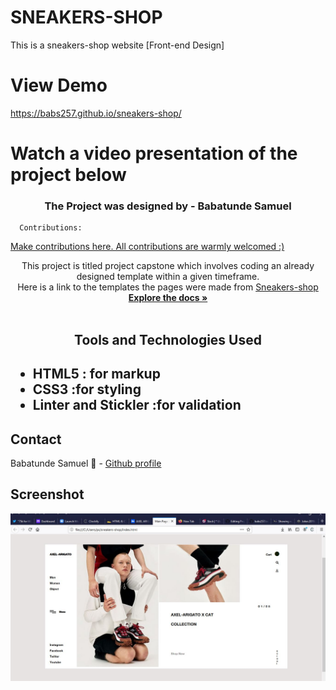 # SNEAKERS-SHOP
This is a sneakers-shop website [Front-end Design]

# View Demo
 https://babs257.github.io/sneakers-shop/

# Watch a video presentation of the project below


<h3 align="center">The Project was designed by - Babatunde Samuel</h3>

      Contributions:
<a href="https://github.com/babs257/sneakers-shop/pull/2">Make contributions here. All contributions are warmly welcomed  :)</a>
<br/>

 <p align="center">
This project is titled project capstone which involves coding an already designed template within a given timeframe.</br>
     Here is a link to the templates the pages were made from <a href="https://www.behance.net/gallery/80392909/AXEL-ARIGATO-Website">Sneakers-shop</a>
   <br />
   <a href="https://github.com/babs257/sneakers-shop"><strong>Explore the docs »</strong></a>
   <br />
   <br />
 </p>
</p>
<h2 align="center">Tools and Technologies Used<h2>
 <ul>
  <li>HTML5 : for markup</li>
  <li>CSS3 :for styling</li>
  <li>Linter and Stickler :for validation</li>
 </ul>
<!-- TABLE OF CONTENTS -->

## Contact
Babatunde Samuel :man: - [Github profile](https://github.com/babs257)
<br>

## Screenshot

![User Page _ Mixin Social App - Google Chrome 07_11_2019 07_36_25 AM](https://github.com/babs257/sneakers-shop/blob/feature/images/screenshot.JPG)


